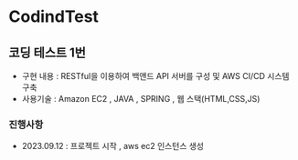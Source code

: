 # CodindTest


## 코딩 테스트 1번 

- 구현 내용 : RESTful을 이용하여 백앤드 API 서버를 구성 및 AWS CI/CD 시스템 구축
- 사용기술 : Amazon EC2 , JAVA , SPRING , 웹 스택(HTML,CSS,JS)

### 진행사항

- 2023.09.12 : 프로젝트 시작 , aws ec2 인스턴스 생성
